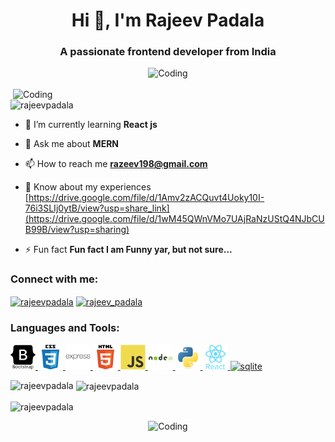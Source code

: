<div align="center">
<h1>Hi 👋, I'm Rajeev Padala</h1>
<h3>A passionate frontend developer from India</h3>
<img alt="Coding" width="750" src="https://camo.githubusercontent.com/56362def1bbc81d47e30e00d1f680d6698e05f1175c47957ef4a058ff3a840d5/68747470733a2f2f6c66736f6c7574696f6e732e6e65742f77702d636f6e74656e742f75706c6f6164732f323032312f31322f46756c6c2d537461636b2d446576656c6f706d656e742d46656174757265642d496d6167652d4c6576656c466976652d536f6c7574696f6e732e676966"></div>
</br>
<img align="right" alt="Coding" width="500" src="https://miro.medium.com/v2/resize:fit:800/1*eg4zTacGA7wQfxNJ7BgOCw.jpeg">

<p align="left"> <img src="https://komarev.com/ghpvc/?username=rajeevpadala&label=Profile%20views&color=0e75b6&style=flat" alt="rajeevpadala" /> </p>

- 🌱 I’m currently learning **React js**

- 💬 Ask me about **MERN**

- 📫 How to reach me **razeev198@gmail.com**

- 📄 Know about my experiences [https://drive.google.com/file/d/1Amv2zACQuvt4Uoky10I-76i3SLIj0ytB/view?usp=share_link](https://drive.google.com/file/d/1wM45QWnVMo7UAjRaNzUStQ4NJbCUB99B/view?usp=sharing)

- ⚡ Fun fact **Fun fact I am Funny yar, but not sure...**

<h3 align="left">Connect with me:</h3>
<p align="left">
<a href="https://linkedin.com/in/rajeevpadala" target="blank"><img align="center" src="https://raw.githubusercontent.com/rahuldkjain/github-profile-readme-generator/master/src/images/icons/Social/linked-in-alt.svg" alt="rajeevpadala" height="30" width="40" /></a>
<a href="https://instagram.com/rajeev_padala" target="blank"><img align="center" src="https://raw.githubusercontent.com/rahuldkjain/github-profile-readme-generator/master/src/images/icons/Social/instagram.svg" alt="rajeev_padala" height="30" width="40" /></a>
</p>

<h3 align="left">Languages and Tools:</h3>
<p align="left"> <a href="https://getbootstrap.com" target="_blank" rel="noreferrer"> <img src="https://raw.githubusercontent.com/devicons/devicon/master/icons/bootstrap/bootstrap-plain-wordmark.svg" alt="bootstrap" width="40" height="40"/> </a> <a href="https://www.w3schools.com/css/" target="_blank" rel="noreferrer"> <img src="https://raw.githubusercontent.com/devicons/devicon/master/icons/css3/css3-original-wordmark.svg" alt="css3" width="40" height="40"/> </a> <a href="https://expressjs.com" target="_blank" rel="noreferrer"> <img src="https://raw.githubusercontent.com/devicons/devicon/master/icons/express/express-original-wordmark.svg" alt="express" width="40" height="40"/> </a> <a href="https://www.w3.org/html/" target="_blank" rel="noreferrer"> <img src="https://raw.githubusercontent.com/devicons/devicon/master/icons/html5/html5-original-wordmark.svg" alt="html5" width="40" height="40"/> </a> <a href="https://developer.mozilla.org/en-US/docs/Web/JavaScript" target="_blank" rel="noreferrer"> <img src="https://raw.githubusercontent.com/devicons/devicon/master/icons/javascript/javascript-original.svg" alt="javascript" width="40" height="40"/> </a> <a href="https://nodejs.org" target="_blank" rel="noreferrer"> <img src="https://raw.githubusercontent.com/devicons/devicon/master/icons/nodejs/nodejs-original-wordmark.svg" alt="nodejs" width="40" height="40"/> </a> <a href="https://www.python.org" target="_blank" rel="noreferrer"> <img src="https://raw.githubusercontent.com/devicons/devicon/master/icons/python/python-original.svg" alt="python" width="40" height="40"/> </a> <a href="https://reactjs.org/" target="_blank" rel="noreferrer"> <img src="https://raw.githubusercontent.com/devicons/devicon/master/icons/react/react-original-wordmark.svg" alt="react" width="40" height="40"/> </a> <a href="https://www.sqlite.org/" target="_blank" rel="noreferrer"> <img src="https://www.vectorlogo.zone/logos/sqlite/sqlite-icon.svg" alt="sqlite" width="40" height="40"/> </a> </p>

<p><img align="left" src="https://github-readme-stats.vercel.app/api/top-langs?username=rajeevpadala&show_icons=true&locale=en&layout=compact" alt="rajeevpadala" /></p>

<p>&nbsp;<img align="center" src="https://github-readme-stats.vercel.app/api?username=rajeevpadala&show_icons=true&locale=en" alt="rajeevpadala" /></p>

<p><img align="center" src="https://github-readme-streak-stats.herokuapp.com/?user=rajeevpadala&" alt="rajeevpadala" /></p>
<div align="center" >
<img alt="Coding" width="400" src="https://camo.githubusercontent.com/981201c7304431ca41ef0df9cde5ef444dbaa5b6eacbe74f35887f600247ca33/68747470733a2f2f6d656469612e74656e6f722e636f6d2f6262624e367855464c715941414141692f7468616e6b732e676966"> </div>
